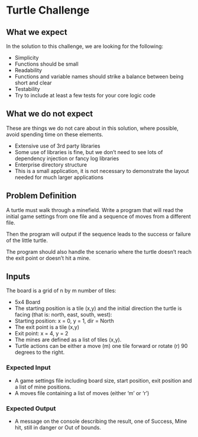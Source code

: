 # Turtle Challenge

## What we expect

In the solution to this challenge, we are looking for the following:

* Simplicity
* Functions should be small
* Readability
* Functions and variable names should strike a balance between being short and
clear
* Testability
* Try to include at least a few tests for your core logic code

## What we do not expect

These are things we do not care about in this solution, where possible, avoid spending time on
these elements.

* Extensive use of 3rd party libraries
* Some use of libraries is fine, but we don’t need to see lots of dependency
injection or fancy log libraries
* Enterprise directory structure
* This is a small application, it is not necessary to demonstrate the layout needed
for much larger applications

## Problem Definition

A turtle must walk through a minefield. Write a program that will read the initial game settings
from one file and a sequence of moves from a different file.

Then the program will output if the sequence leads to the success or failure of the little turtle.

The program should also handle the scenario where the turtle doesn’t reach the exit point or
doesn’t hit a mine.

## Inputs

The board is a grid of n by m number of tiles:

* 5x4 Board
* The starting position is a tile (x,y) and the initial direction the turtle is facing (that is: north, east,
south, west):
* Starting position: x = 0, y = 1, dir = North
* The exit point is a tile (x,y)
* Exit point: x = 4, y = 2
* The mines are defined as a list of tiles (x,y).
* Turtle actions can be either a move (m) one tile forward or rotate (r) 90 degrees to the right.

### Expected Input

* A game settings file including board size, start position, exit position and a list of mine positions.
* A moves file containing a list of moves (either ‘m’ or ‘r’)

### Expected Output

* A message on the console describing the result, one of Success, Mine hit, still in danger or Out
of bounds.
